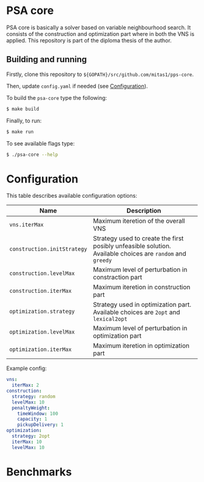 # PSA core

PSA core is basically a solver based on variable neighbourhood search. It consists of the
construction and optimization part where in both the VNS is applied. This repository is part of the
diploma thesis of the author.

## Building and running

Firstly, clone this repository to `${GOPATH}/src/github.com/mitas1/pps-core`. 

Then, update `config.yaml` if needed (see [Configuration](#configuration)).

To build the `psa-core` type the following:

```sh
$ make build
```

Finally, to run:

```sh
$ make run
```

To see available flags type:

```sh
$ ./psa-core --help
```

# Configuration

This table describes available configuration options:

| Name             | Description                                                             |
| ---------------- | ----------------------------------------------------------------------- |
| `vns.iterMax`    | Maximum iteretion of the overall VNS                                    |
| `construction.initStrategy`  | Strategy used to create the first posibly unfeasible solution. Available choices are `random` and `greedy` |
| `construction.levelMax`  | Maximum level of perturbation in constraction part               |
| `construction.iterMax`   | Maximum iteretion in construction part                           |
| `optimization.strategy`  | Strategy used in optimization part. Available choices are  `2opt` and  `lexical2opt` |
| `optimization.levelMax`  | Maximum level of perturbation in optimization part                 |
| `optimization.iterMax`  | Maximum iteretion in optimization part                              |

Example config:

```yaml
vns:
  iterMax: 2
construction:
  strategy: random
  levelMax: 10
  penaltyWeight:
    timeWindow: 100
    capacity: 1
    pickupDelivery: 1
optimization:
  strategy: 2opt
  iterMax: 10
  levelMax: 10
```

# Benchmarks
